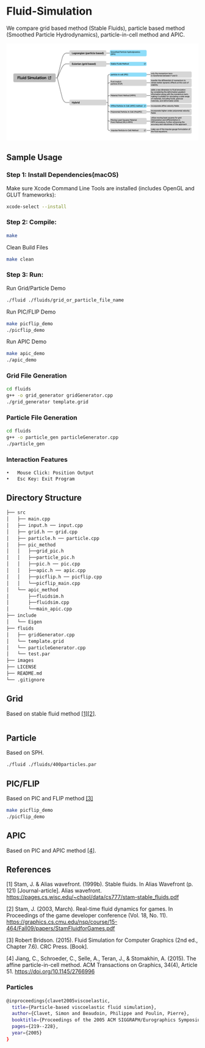 # Fluid-Simulation
We compare grid based method (Stable Fluids), particle based method (Smoothed Particle Hydrodynamics), particle-in-cell method and APIC.

![fluid simualtion methods](/images/fluid_simulation_methods.png)

## Sample Usage

### Step 1: Install Dependencies(macOS)
Make sure Xcode Command Line Tools are installed (includes OpenGL and GLUT frameworks):

```bash
xcode-select --install
```
### Step 2: Compile:
```bash
make
```
Clean Build Files
```bash
make clean
```
### Step 3: Run:
Run Grid/Particle Demo
```bash
./fluid ./fluids/grid_or_particle_file_name
```
Run PIC/FLIP Demo
```bash
make picflip_demo
./picflip_demo
```
Run APIC Demo
```bash
make apic_demo
./apic_demo
```
### Grid File Generation
```bash
cd fluids
g++ -o grid_generator gridGenerator.cpp
./grid_generator template.grid
```
### Particle File Generation
```bash
cd fluids
g++ -o particle_gen particleGenerator.cpp
./particle_gen
```
### Interaction Features
	•	Mouse Click: Position Output
	•	Esc Key: Exit Program
## Directory Structure
```bash
├── src
│   ├── main.cpp
│   ├── input.h ── input.cpp
│   ├── grid.h ── grid.cpp
│   ├── particle.h ── particle.cpp
│   ├── pic_method
│   │   ├──grid_pic.h
│   │   ├──particle_pic.h
│   │   ├──pic.h ── pic.cpp
│   │   ├──apic.h ── apic.cpp
│   │   ├──picflip.h ── picflip.cpp
│   │   └──picflip_main.cpp
│   └── apic_method
│       ├──fluidsim.h
│       ├──fluidsim.cpp
│       └──main_apic.cpp
├── include
│   └── Eigen
├── fluids
│   ├── gridGenerator.cpp
│   └── template.grid
│   └── particleGenerator.cpp
│   └── test.par
├── images
├── LICENSE
├── README.md
└── .gitignore
```

## Grid
Based on stable fluid method [[1]](#1)[[2]](#2).
```bash

```

## Particle
Based on SPH.
```bash
./fluid ./fluids/400particles.par
```
## PIC/FLIP
Based on PIC and FLIP method [[3]](#3)
```bash
make picflip_demo
./picflip_demo
```


## APIC
Based on PIC and APIC method [[4]](#4).

## References
<a id="1">[1]</a> 
Stam, J. & Alias wavefront. (1999b). Stable fluids. In Alias Wavefront (p. 121) [Journal-article]. Alias wavefront. https://pages.cs.wisc.edu/~chaol/data/cs777/stam-stable_fluids.pdf

<a id="1">[2]</a> 
Stam, J. (2003, March). Real-time fluid dynamics for games. In Proceedings of the game developer conference (Vol. 18, No. 11). https://graphics.cs.cmu.edu/nsp/course/15-464/Fall09/papers/StamFluidforGames.pdf 

<a id="3">[3]</a> 
Robert Bridson. (2015). Fluid Simulation for Computer Graphics (2nd ed., Chapter 7.6). CRC Press. [Book]. 

<a id="4">[4]</a>
Jiang, C., Schroeder, C., Selle, A., Teran, J., & Stomakhin, A. (2015). The affine particle-in-cell method. ACM Transactions on Graphics, 34(4), Article 51. https://doi.org/10.1145/2766996


### Particles
```bash
@inproceedings{clavet2005viscoelastic,
  title={Particle-based viscoelastic fluid simulation},
  author={Clavet, Simon and Beaudoin, Philippe and Poulin, Pierre},
  booktitle={Proceedings of the 2005 ACM SIGGRAPH/Eurographics Symposium on Computer Animation},
  pages={219--228},
  year={2005}
}
```